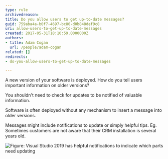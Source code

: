```yaml
---
type: rule
archivedreason: 
title: Do you allow users to get up-to-date messages?
guid: 759aba4a-b0f7-4697-bc80-d0b848def9c8
uri: allow-users-to-get-up-to-date-messages
created: 2017-05-31T18:10:59.0000000Z
authors:
- title: Adam Cogan
  url: /people/adam-cogan
related: []
redirects:
- do-you-allow-users-to-get-up-to-date-messages

---
```


A new version of your software is deployed. How do you tell users important information on older versions?

You shouldn't need to check for updates to be notified of valuable information.

Software is often deployed without any mechanism to insert a message into older versions.

<!--endintro-->

Messages might include notifications to update or simply helpful tips. Eg. Sometimes customers are not aware that their CRM installation is several years old.

![Figure: Visual Studio 2019 has helpful notifications to indicate which parts need updating](VisualStudioUpdateNotifications.png)
